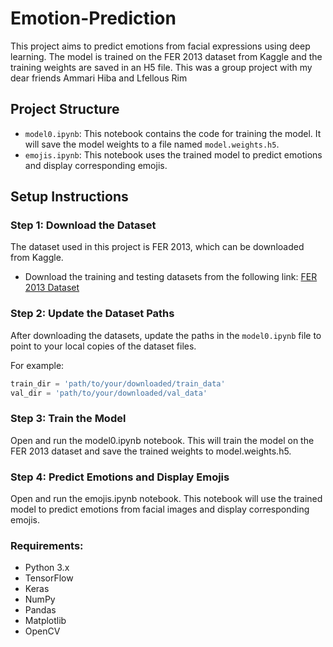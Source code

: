 # Emotion-Prediction

This project aims to predict emotions from facial expressions using deep learning. The model is trained on the FER 2013 dataset from Kaggle and the training weights are saved in an H5 file.
This was a group project with my dear friends Ammari Hiba and Lfellous Rim

## Project Structure

- `model0.ipynb`: This notebook contains the code for training the model. It will save the model weights to a file named `model.weights.h5`.
- `emojis.ipynb`: This notebook uses the trained model to predict emotions and display corresponding emojis.

## Setup Instructions

### Step 1: Download the Dataset

The dataset used in this project is FER 2013, which can be downloaded from Kaggle.

- Download the training and testing datasets from the following link: [FER 2013 Dataset](https://www.kaggle.com/datasets/msambare/fer2013)

### Step 2: Update the Dataset Paths

After downloading the datasets, update the paths in the `model0.ipynb` file to point to your local copies of the dataset files.

For example:
```python
train_dir = 'path/to/your/downloaded/train_data'
val_dir = 'path/to/your/downloaded/val_data'
```
### Step 3: Train the Model

Open and run the model0.ipynb notebook.
This will train the model on the FER 2013 dataset and save the trained weights to model.weights.h5.

### Step 4: Predict Emotions and Display Emojis

Open and run the emojis.ipynb notebook.
This notebook will use the trained model to predict emotions from facial images and display corresponding emojis.

### Requirements:
- Python 3.x
- TensorFlow
- Keras
- NumPy
- Pandas
- Matplotlib
- OpenCV
